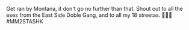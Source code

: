 Get ran by Montana, it don't go no further than that. Shout out to all the eses from the East Side Doble Gang, and to all my 18 streetas. 💯🚀👊 #MM2STASHK



